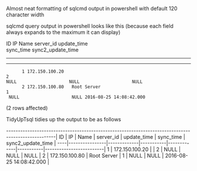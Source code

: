 Almost neat formatting of sqlcmd output in powershell with default 120 character width

sqlcmd query output in powershell looks like this (because each field always expands to the maximum it can display)

ID          IP               Name                                                             server_id   update_time   
          sync_time               sync2_update_time      
----------- ---------------- ---------------------------------------------------------------- ----------- --------------
--------- ----------------------- -----------------------
          1 172.150.100.20                                                                              2               
	NULL                    NULL                    NULL
          2 172.150.100.80   Root Server                                                                1               
	 NULL                    NULL 2016-08-25 14:08:42.000

(2 rows affected)

TidyUpTsql tidies up the output to be as follows

---------------------------------------------------------------------------------------------------|
 ID | IP             | Name        | server_id | update_time | sync_time | sync2_update_time       |
----|----------------|-------------|-----------|-------------|-----------|-------------------------|
 1  | 172.150.100.20 |             | 2         | NULL        | NULL      | NULL                    |
 2  | 172.150.100.80 | Root Server | 1         | NULL        | NULL      | 2016-08-25 14:08:42.000 |



